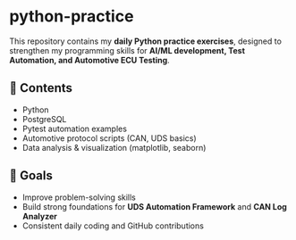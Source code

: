 # python-practice
This repository contains my **daily Python practice exercises**, designed to strengthen 
my programming skills for **AI/ML development, Test Automation, and Automotive ECU Testing**.

## 📌 Contents
- Python
- PostgreSQL
- Pytest automation examples
- Automotive protocol scripts (CAN, UDS basics)
- Data analysis & visualization (matplotlib, seaborn)

## 🎯 Goals
- Improve problem-solving skills
- Build strong foundations for **UDS Automation Framework** and **CAN Log Analyzer**
- Consistent daily coding and GitHub contributions
